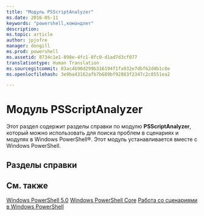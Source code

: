 ```yaml
---
title: "Модуль PSScriptAnalyzer"
ms.date: 2016-05-11
keywords: "powershell,командлет"
description: 
ms.topic: article
author: jpjofre
manager: dongill
ms.prod: powershell
ms.assetid: 8734c1e1-898e-4fc1-8fc0-d1ad7d3cf077
translationtype: Human Translation
ms.sourcegitcommit: 03ac4b90d299b316194f1fa932e7dbf62d4b1c8e
ms.openlocfilehash: 3e9ba43162afb7b689bf92883f2347c2c8551ea2

---
```


# Модуль PSScriptAnalyzer
Этот раздел содержит разделы справки по модулю **PSScriptAnalyzer**, который можно использовать для поиска проблем в сценариях и модулях в Windows PowerShell®. Этот модуль устанавливается вместе с Windows PowerShell.

## Разделы справки

## См. также
[Windows PowerShell 5.0](Windows-PowerShell-5.0.md)
[Windows PowerShell Core](https://technet.microsoft.com/en-us/library/4b75f1e4-f327-48f3-92ab-bf5435094d41)
[Работа со сценариями в Windows PowerShell](../../getting-started/fundamental/Scripting-with-Windows-PowerShell.md)




<!--HONumber=Aug16_HO3-->


